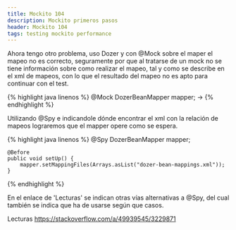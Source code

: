 ```yaml
---
title: Mockito 104
description: Mockito primeros pasos
header: Mockito 104
tags: testing mockito performance
---
```


Ahora tengo otro problema, uso Dozer y con @Mock sobre el maper el mapeo no es correcto, seguramente por que al tratarse de un mock no se tiene información sobre como realizar el mapeo, tal y como se describe en el xml de mapeos, con lo que el resultado del mapeo no es apto para continuar con el test.

{% highlight java linenos %}
    @Mock
    DozerBeanMapper mapper; ->
{% endhighlight %}

Utilizando @Spy e indicandole dónde encontrar el xml con la relación de mapeos lograremos que el mapper opere como se espera.

{% highlight java linenos %}
    @Spy
    DozerBeanMapper mapper;

    @Before
    public void setUp() {
        mapper.setMappingFiles(Arrays.asList("dozer-bean-mappings.xml"));
    }
{% endhighlight %}

En el enlace de 'Lecturas' se indican otras vías alternativas a @Spy, del cual también se indica 
que ha de usarse según que casos.

Lecturas
https://stackoverflow.com/a/49939545/3229871


